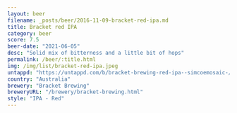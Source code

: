 ```yaml
---
layout: beer
filename: _posts/beer/2016-11-09-bracket-red-ipa.md
title: Bracket red IPA
category: beer
score: 7.5
beer-date: "2021-06-05"
desc: "Solid mix of bitterness and a little bit of hops"
permalink: /beer/:title.html
img: /img/list/bracket-red-ipa.jpeg
untappd: "https://untappd.com/b/bracket-brewing-red-ipa--simcoemosaic-/4236737"
country: "Australia"
brewery: "Bracket Brewing"
breweryURL: "/brewery/bracket-brewing.html"
style: "IPA - Red"
---
```

